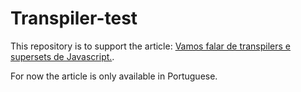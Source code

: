 # Transpiler-test

This repository is to support the article: [Vamos falar de transpilers e supersets de Javascript.](https://medium.com/aprendendo-nodejs/porque-n%C3%A3o-usar-transpilers-e-supersets-de-javascript-735f107e1869#.6sbseslay).

For now the article is only available in Portuguese.
